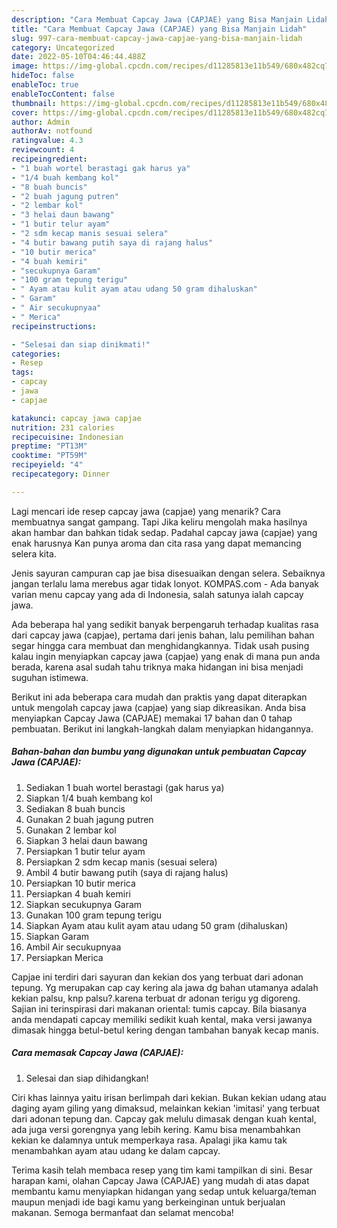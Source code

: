 ```yaml
---
description: "Cara Membuat Capcay Jawa (CAPJAE) yang Bisa Manjain Lidah"
title: "Cara Membuat Capcay Jawa (CAPJAE) yang Bisa Manjain Lidah"
slug: 997-cara-membuat-capcay-jawa-capjae-yang-bisa-manjain-lidah
category: Uncategorized
date: 2022-05-10T04:46:44.488Z
image: https://img-global.cpcdn.com/recipes/d11285813e11b549/680x482cq70/capcay-jawa-capjae-foto-resep-utama.jpg
hideToc: false
enableToc: true
enableTocContent: false
thumbnail: https://img-global.cpcdn.com/recipes/d11285813e11b549/680x482cq70/capcay-jawa-capjae-foto-resep-utama.jpg
cover: https://img-global.cpcdn.com/recipes/d11285813e11b549/680x482cq70/capcay-jawa-capjae-foto-resep-utama.jpg
author: Admin
authorAv: notfound
ratingvalue: 4.3
reviewcount: 4
recipeingredient:
- "1 buah wortel berastagi gak harus ya"
- "1/4 buah kembang kol"
- "8 buah buncis"
- "2 buah jagung putren"
- "2 lembar kol"
- "3 helai daun bawang"
- "1 butir telur ayam"
- "2 sdm kecap manis sesuai selera"
- "4 butir bawang putih saya di rajang halus"
- "10 butir merica"
- "4 buah kemiri"
- "secukupnya Garam"
- "100 gram tepung terigu"
- " Ayam atau kulit ayam atau udang 50 gram dihaluskan"
- " Garam"
- " Air secukupnyaa"
- " Merica"
recipeinstructions:

- "Selesai dan siap dinikmati!"
categories:
- Resep
tags:
- capcay
- jawa
- capjae

katakunci: capcay jawa capjae 
nutrition: 231 calories
recipecuisine: Indonesian
preptime: "PT13M"
cooktime: "PT59M"
recipeyield: "4"
recipecategory: Dinner

---
```



Lagi mencari ide resep capcay jawa (capjae) yang menarik? Cara membuatnya sangat gampang. Tapi Jika keliru mengolah maka hasilnya akan hambar dan bahkan tidak sedap. Padahal capcay jawa (capjae) yang enak harusnya Kan punya aroma dan cita rasa yang dapat memancing selera kita.


Jenis sayuran campuran cap jae bisa disesuaikan dengan selera. Sebaiknya jangan terlalu lama merebus agar tidak lonyot. KOMPAS.com - Ada banyak varian menu capcay yang ada di Indonesia, salah satunya ialah capcay jawa.

Ada beberapa hal yang sedikit banyak berpengaruh terhadap kualitas rasa dari capcay jawa (capjae), pertama dari jenis bahan, lalu pemilihan bahan segar hingga cara membuat dan menghidangkannya. Tidak usah pusing kalau ingin menyiapkan capcay jawa (capjae) yang enak di mana pun anda berada, karena asal sudah tahu triknya maka hidangan ini bisa menjadi suguhan istimewa.


Berikut ini ada beberapa cara mudah dan praktis yang dapat diterapkan untuk mengolah capcay jawa (capjae) yang siap dikreasikan. Anda bisa menyiapkan Capcay Jawa (CAPJAE) memakai 17 bahan dan 0 tahap pembuatan. Berikut ini langkah-langkah dalam menyiapkan hidangannya.

<!--inarticleads1-->

##### Bahan-bahan dan bumbu yang digunakan untuk pembuatan Capcay Jawa (CAPJAE):

1. Sediakan 1 buah wortel berastagi (gak harus ya)
1. Siapkan 1/4 buah kembang kol
1. Sediakan 8 buah buncis
1. Gunakan 2 buah jagung putren
1. Gunakan 2 lembar kol
1. Siapkan 3 helai daun bawang
1. Persiapkan 1 butir telur ayam
1. Persiapkan 2 sdm kecap manis (sesuai selera)
1. Ambil 4 butir bawang putih (saya di rajang halus)
1. Persiapkan 10 butir merica
1. Persiapkan 4 buah kemiri
1. Siapkan secukupnya Garam
1. Gunakan 100 gram tepung terigu
1. Siapkan  Ayam atau kulit ayam atau udang 50 gram (dihaluskan)
1. Siapkan  Garam
1. Ambil  Air secukupnyaa
1. Persiapkan  Merica


Capjae ini terdiri dari sayuran dan kekian dos yang terbuat dari adonan tepung. Yg merupakan cap cay kering ala jawa dg bahan utamanya adalah kekian palsu, knp palsu?.karena terbuat dr adonan terigu yg digoreng. Sajian ini terinspirasi dari makanan oriental: tumis capcay. Bila biasanya anda mendapati capcay memiliki sedikit kuah kental, maka versi jawanya dimasak hingga betul-betul kering dengan tambahan banyak kecap manis. 

<!--inarticleads2-->

##### Cara memasak Capcay Jawa (CAPJAE):


1. Selesai dan siap dihidangkan!

Ciri khas lainnya yaitu irisan berlimpah dari kekian. Bukan kekian udang atau daging ayam giling yang dimaksud, melainkan kekian &#39;imitasi&#39; yang terbuat dari adonan tepung dan. Capcay gak melulu dimasak dengan kuah kental, ada juga versi gorengnya yang lebih kering. Kamu bisa menambahkan kekian ke dalamnya untuk memperkaya rasa. Apalagi jika kamu tak menambahkan ayam atau udang ke dalam capcay. 

Terima kasih telah membaca resep yang tim kami tampilkan di sini. Besar harapan kami, olahan Capcay Jawa (CAPJAE) yang mudah di atas dapat membantu kamu menyiapkan hidangan yang sedap untuk keluarga/teman maupun menjadi ide bagi kamu yang berkeinginan untuk berjualan makanan. Semoga bermanfaat dan selamat mencoba!
